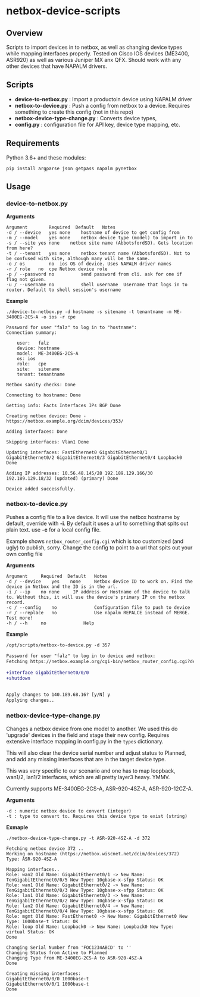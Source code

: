 # netbox-device-scripts
## Overview
Scripts to import devices in to netbox, as well as changing device types while mapping interfaces properly. Tested on Cisco IOS devices (ME3400, ASR920) as well as various Juniper MX anx QFX. Should work with any other devices that have NAPALM drivers.

## Scripts
* **device-to-netbox.py** : Import a productoin device using NAPALM driver
* **netbox-to-device.py** : Push a config from netbox to a device. Requires something to create this config (not in this repo)
* **netbox-device-type-change.py** : Converts device types, 
* **config.py** : configuration file for API key, device type mapping, etc.

## Requirements
Python 3.6+ and these modules:
```
pip install argparse json getpass napalm pynetbox
```

## Usage
### device-to-netbox.py
**Arguments**
```
Argument        Required  Default   Notes
-d / --device	yes	none	hostname of device to get config from
-m / --model	yes	none	netbox device type (model) to import in to
-s / --site	yes	none	netbox site name (AbbotsfordSD). Gets location from here?
-t / --tenant	yes	none	netbox tenant name (AbbotsfordSD). Not to be confused with site, although many will be the same.
-o / os	        no	ios	OS of device. Uses NAPALM driver names
-r / role 	no	cpe	Netbox device role
-p / --password	no	        send password from cli. ask for one if flag not given.
-u / --username	no	        shell username	Username that logs in to router. Default to shell session's username
```

**Example**
```
./device-to-netbox.py -d hostname -s sitename -t tenantname -m ME-3400EG-2CS-A -o ios -r cpe
 
Password for user "falz" to log in to "hostname":
Connection summary:
 
    user:   falz
    device: hostname
    model:  ME-3400EG-2CS-A
    os: ios
    role:   cpe
    site:   sitename
    tenant: tenantname
 
Netbox sanity checks: Done
 
Connecting to hostname: Done
 
Getting info: Facts Interfaces IPs BGP Done
 
Creating netbox device: Done - https://netbox.example.org/dcim/devices/353/
 
Adding interfaces: Done
 
Skipping interfaces: Vlan1 Done
 
Updating interfaces: FastEthernet0 GigabitEthernet0/1 GigabitEthernet0/2 GigabitEthernet0/3 GigabitEthernet0/4 Loopback0 Done
 
Adding IP addresses: 10.56.48.145/28 192.189.129.166/30 192.189.129.18/32 (updated) (primary) Done
 
Device added successfully.

```

### netbox-to-device.py
Pushes a config file to a live device. It will use the netbox hostname by default, override with **-i**. By default it uses a url to something that spits out plain text. use **-c** for a local config file.

Example shows `netbox_router_config.cgi` which is too customized (and ugly) to publish, sorry. Change the config to point to a url that spits out your own config file

**Arguments**
```
Argument     Required  Default   Notes
-d / --device	 yes	none	 Netbox device ID to work on. Find the device in Netbox and the ID is in the url.
-i / --ip	 no	none	 IP address or Hostname of the device to talk to. Without this, it will use the device's primary IP on the netbox record.
-c / --config    no              Configuration file to push to device
-r / --replace   no              Use napalm REPALCE instead of MERGE. Test more!
-h / --h	 no   	         Help
```

**Example**
```diff
/opt/scripts/netbox-to-device.py -d 357
 
Password for user "falz" to log in to device and netbox:
Fetching https://netbox.example.org/cgi-bin/netbox_router_config.cgi?device=357
 
+interface GigabitEthernet0/0/0
+shutdown
 
 
Apply changes to 140.189.68.16? [y/N] y
Applying changes..
```

### netbox-device-type-change.py
Changes a netbox device from one model to another. We used this do 'upgrade' devices in the field and stage their new config. Requires extensive interface mapping in config.py in the `types` dictionary. 

This will also clear the device serial number and adjust status to Planned, and add any missing interfaces that are in the target device type.

This was very specific to our scenario and one has to map loopback, wan1/2, lan1/2 interfaces, which are all pretty layer3 heavy. YMMV.

Currently supports ME-3400EG-2CS-A, ASR-920-4SZ-A, ASR-920-12CZ-A. 

**Arguments**
```
-d : numeric netbox device to convert (integer)
-t : type to convert to. Requires this device type to exist (string)
```

**Exmaple**
```
./netbox-device-type-change.py -t ASR-920-4SZ-A -d 372
 
Fetching netbox device 372 ..
Working on hostname (https://netbox.wiscnet.net/dcim/devices/372) Type: ASR-920-4SZ-A
 
Mapping interfaces..
Role: wan2 Old Name: GigabitEthernet0/1 -> New Name: TenGigabitEthernet0/0/5 New Type: 10gbase-x-sfpp Status: OK
Role: wan1 Old Name: GigabitEthernet0/2 -> New Name: TenGigabitEthernet0/0/3 New Type: 10gbase-x-sfpp Status: OK
Role: lan1 Old Name: GigabitEthernet0/3 -> New Name: TenGigabitEthernet0/0/2 New Type: 10gbase-x-sfpp Status: OK
Role: lan2 Old Name: GigabitEthernet0/4 -> New Name: TenGigabitEthernet0/0/4 New Type: 10gbase-x-sfpp Status: OK
Role: mgmt Old Name: FastEthernet0 -> New Name: GigabitEthernet0 New Type: 1000base-t Status: OK
Role: loop Old Name: Loopback0 -> New Name: Loopback0 New Type: virtual Status: OK
Done
 
Changing Serial Number from 'FOC1234ABCD' to ''
Changing Status from Active to Planned
Changing Type from ME-3400EG-2CS-A to ASR-920-4SZ-A
Done
 
Creating missing interfaces:
GigabitEthernet0/0/0 1000base-t
GigabitEthernet0/0/1 1000base-t
Done
```
